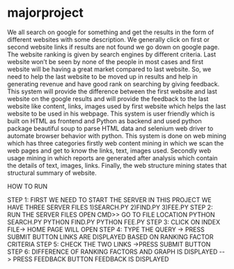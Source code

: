 # majorproject
We all search on google for something and get the results in the form of different websites with some description. We generally click on first or second website links if results are not found we go down on google page. The website ranking is given by search engines by different criteria. Last website won’t be seen by none of the people in most cases and first website will be having a great market compared to last website. So, we need to help the last website to be moved up in results and help in generating revenue and have good rank on searching by giving feedback. This system will provide the difference between the first website and last website on the google results and will provide the feedback to the last website like content, links, images used by first website which helps the last website to be used in his webpage. This system is user friendly which is built on HTML as frontend and Python as backend and used python package beautiful soup to parse HTML data and selenium web driver to automate browser behavior with python. This system is done on web mining which has three categories firstly web content mining in which we scan the web pages and get to know the links, text, images used. Secondly web usage mining in which reports are generated after analysis which contain the details of text, images, links. Finally, the web structure mining states that structural summary of website. 



HOW TO RUN

STEP 1: FIRST WE NEED TO START THE SERVER
IN THIS PROJECT WE HAVE THREE SERVER FILES
1)SEARCH.PY
2)FIND.PY
3)FEE.PY
STEP 2: RUN THE SERVER FILES
OPEN CMD>> GO TO FILE LOCATION
PYTHON SEARCH.PY
PYTHON FIND.PY
PYTHON FEE.PY
STEP 3: CLICK ON INDEX FILE-> HOME PAGE WILL OPEN
STEP 4: TYPE THE QUERY -> PRESS SUBMIT BUTTON
LINKS ARE DISPLAYED BASED ON RANKING FACTOR CRITERIA
STEP 5: CHECK  THE TWO LINKS ->PRESS SUBMIT BUTTON
STEP 6: DIFFERENCE OF RANKING FACTORS AND GRAPH IS DISPLAYED --> PRESS FEEDBACK BUTTON
FEEDBACK IS DISPLAYED 
